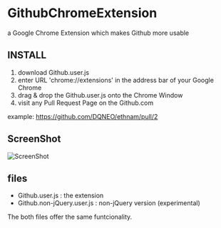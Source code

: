 # GithubChromeExtension
a Google Chrome Extension which makes Github more usable

## INSTALL
1. download Github.user.js
2. enter URL 'chrome://extensions' in the address bar of your Google Chrome
3. drag & drop the Github.user.js onto the Chrome Window
4. visit any Pull Request Page on the Github.com

example: https://github.com/DQNEO/ethnam/pull/2

## ScreenShot

![ScreenShot](https://raw.github.com/DQNEO/GithubChromeExtension/master/GithubExtensionCapture.png)

## files
* Github.user.js : the extension
* Github.non-jQuery.user.js : non-jQuery version (experimental)

The both files offer the same funtcionality.
